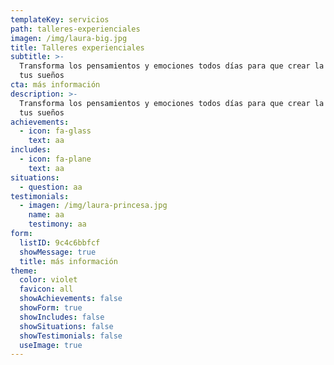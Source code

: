 ```yaml
---
templateKey: servicios
path: talleres-experienciales
imagen: /img/laura-big.jpg
title: Talleres experienciales
subtitle: >-
  Transforma los pensamientos y emociones todos días para que crear la vida de
  tus sueños
cta: más información
description: >-
  Transforma los pensamientos y emociones todos días para que crear la vida de
  tus sueños
achievements:
  - icon: fa-glass
    text: aa
includes:
  - icon: fa-plane
    text: aa
situations:
  - question: aa
testimonials:
  - imagen: /img/laura-princesa.jpg
    name: aa
    testimony: aa
form:
  listID: 9c4c6bbfcf
  showMessage: true
  title: más información
theme:
  color: violet
  favicon: all
  showAchievements: false
  showForm: true
  showIncludes: false
  showSituations: false
  showTestimonials: false
  useImage: true
---
```


